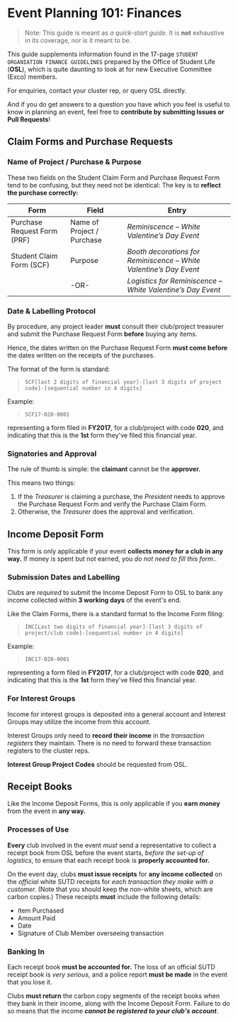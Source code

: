 <!--Information sourced 2019-02-09 by @lyqht, reformatted for print by @piroton 2019-03-23-->

# Event Planning 101: Finances

> Note: This guide is meant as *a quick-start guide*. It is **not** exhaustive in its coverage, nor is it meant to be.

This guide supplements information found in the 17-page `STUDENT ORGANIATION FINANCE GUIDELINES` prepared by the Office of Student Life (**OSL**), which is quite daunting to look at for new Executive Committee (Exco) members.

For enquiries, contact your cluster rep, or query OSL directly.

And if you do get answers to a question you have which you feel is useful to know in planning an event, feel free to **contribute by submitting Issues or Pull Requests**!

<!--## Table of Contents-->

## Claim Forms and Purchase Requests

### Name of Project / Purchase & Purpose

These two fields on the Student Claim Form and Purchase Request Form tend to be confusing, but they need not be identical: The key is to **reflect the purchase correctly:**

|Form | Field | Entry|
|-----|-----|-----|
|Purchase Request Form (PRF) | Name of Project / Purchase | *Reminiscence – White Valentine’s Day Event*
|Student Claim Form (SCF) | Purpose | *Booth decorations for Reminiscence – White Valentine’s Day Event*
| |-OR- |*Logistics for Reminiscence – White Valentine’s Day Event*

### Date & Labelling Protocol

By procedure, any project leader **must** consult their club/project treasurer and submit the Purchase Request Form **before** buying any items.

Hence, the dates written on the Purchase Request Form **must come before** the dates written on the receipts of the purchases.

The format of the form is standard:
> `SCF[last 2 digits of financial year]-[last 3 digits of project code]-[sequential number in 4 digits]`

Example:
> `SCF17-020-0001`

representing a form filed in **FY2017**, for a club/project with code **020**, and indicating that this is the **1st** form they've filed this financial year.

### Signatories and Approval

The rule of thumb is simple: the **claimant** cannot be the **approver.**

This means two things:
1. If the *Treasurer* is claiming a purchase, the *President* needs to approve the Purchase Request Form and verify the Purchase Claim Form.
2. Otherwise, the *Treasurer* does the approval and verification.

## Income Deposit Form 

This form is only applicable if your event **collects money for a club in any way.** If money is spent but not earned, you *do not need to fill this form.*.

### Submission Dates and Labelling

Clubs are *required* to submit the Income Deposit Form to OSL to bank any income collected within **3 working days** of the event's end.

Like the Claim Forms, there is a standard format to the Income Form filing:
> `INC[Last two digits of financial year]-[last 3 digits of project/club code]-[sequential number in 4 digits]`

Example:
> `INC17-020-0001`

representing a form filed in **FY2017**, for a club/project with code **020**, and indicating that this is the **1st** form they've filed this financial year.

### For Interest Groups

Income for interest groups is deposited into a general account and Interest Groups may utilize the income from this account.

Interest Groups only need to **record their income** in the *transaction registers* they maintain. There is no need to forward these transaction registers to the cluster reps.
<!--They are only required to record this income in the transaction register, there is no need to send us the transaction register.-->

**Interest Group Project Codes** should be requested from OSL.

## Receipt Books

Like the Income Deposit Forms, this is only applicable if you **earn money** from the event in **any way.**

### Processes of Use

**Every** club involved in the event *must* send a representative to collect a receipt book from OSL before the event starts, *before the set-up of logistics*, to ensure that each receipt book is **properly accounted for.**

On the event day, clubs **must issue receipts** for **any income collected** on the *official* white SUTD receipts for *each transaction they make with a customer.* (Note that you should keep the non-white sheets, which are carbon copies.) These receipts **must** include the following details:
- Item Purchased
- Amount Paid
- Date
- Signature of Club Member overseeing transaction

### Banking In

Each receipt book **must be accounted for.** The loss of an official SUTD receipt book is *very serious*, and a police report **must be made** in the event that you lose it.

Clubs **must return** the carbon copy segments of the receipt books when they bank in their income, along with the Income Deposit Form. Failure to do so means that the income ***cannot be registered to your club's account***.